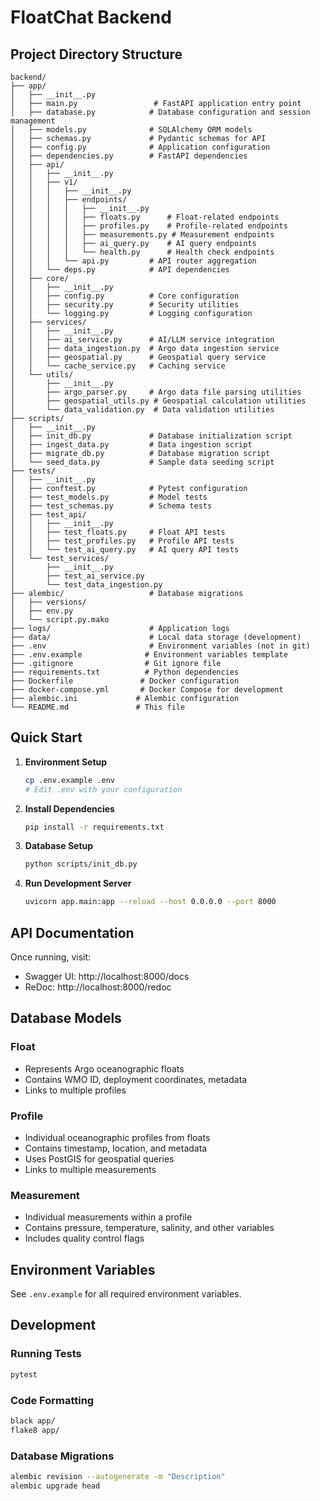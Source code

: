 # FloatChat Backend

## Project Directory Structure

```
backend/
├── app/
│   ├── __init__.py
│   ├── main.py                 # FastAPI application entry point
│   ├── database.py            # Database configuration and session management
│   ├── models.py              # SQLAlchemy ORM models
│   ├── schemas.py             # Pydantic schemas for API
│   ├── config.py              # Application configuration
│   ├── dependencies.py        # FastAPI dependencies
│   ├── api/
│   │   ├── __init__.py
│   │   ├── v1/
│   │   │   ├── __init__.py
│   │   │   ├── endpoints/
│   │   │   │   ├── __init__.py
│   │   │   │   ├── floats.py      # Float-related endpoints
│   │   │   │   ├── profiles.py    # Profile-related endpoints
│   │   │   │   ├── measurements.py # Measurement endpoints
│   │   │   │   ├── ai_query.py    # AI query endpoints
│   │   │   │   └── health.py      # Health check endpoints
│   │   │   └── api.py         # API router aggregation
│   │   └── deps.py            # API dependencies
│   ├── core/
│   │   ├── __init__.py
│   │   ├── config.py          # Core configuration
│   │   ├── security.py        # Security utilities
│   │   └── logging.py         # Logging configuration
│   ├── services/
│   │   ├── __init__.py
│   │   ├── ai_service.py      # AI/LLM service integration
│   │   ├── data_ingestion.py  # Argo data ingestion service
│   │   ├── geospatial.py      # Geospatial query service
│   │   └── cache_service.py   # Caching service
│   └── utils/
│       ├── __init__.py
│       ├── argo_parser.py     # Argo data file parsing utilities
│       ├── geospatial_utils.py # Geospatial calculation utilities
│       └── data_validation.py  # Data validation utilities
├── scripts/
│   ├── __init__.py
│   ├── init_db.py             # Database initialization script
│   ├── ingest_data.py         # Data ingestion script
│   ├── migrate_db.py          # Database migration script
│   └── seed_data.py           # Sample data seeding script
├── tests/
│   ├── __init__.py
│   ├── conftest.py            # Pytest configuration
│   ├── test_models.py         # Model tests
│   ├── test_schemas.py        # Schema tests
│   ├── test_api/
│   │   ├── __init__.py
│   │   ├── test_floats.py     # Float API tests
│   │   ├── test_profiles.py   # Profile API tests
│   │   └── test_ai_query.py   # AI query API tests
│   └── test_services/
│       ├── __init__.py
│       ├── test_ai_service.py
│       └── test_data_ingestion.py
├── alembic/                   # Database migrations
│   ├── versions/
│   ├── env.py
│   └── script.py.mako
├── logs/                      # Application logs
├── data/                      # Local data storage (development)
├── .env                       # Environment variables (not in git)
├── .env.example              # Environment variables template
├── .gitignore                # Git ignore file
├── requirements.txt          # Python dependencies
├── Dockerfile               # Docker configuration
├── docker-compose.yml       # Docker Compose for development
├── alembic.ini             # Alembic configuration
└── README.md               # This file
```

## Quick Start

1. **Environment Setup**
   ```bash
   cp .env.example .env
   # Edit .env with your configuration
   ```

2. **Install Dependencies**
   ```bash
   pip install -r requirements.txt
   ```

3. **Database Setup**
   ```bash
   python scripts/init_db.py
   ```

4. **Run Development Server**
   ```bash
   uvicorn app.main:app --reload --host 0.0.0.0 --port 8000
   ```

## API Documentation

Once running, visit:
- Swagger UI: http://localhost:8000/docs
- ReDoc: http://localhost:8000/redoc

## Database Models

### Float
- Represents Argo oceanographic floats
- Contains WMO ID, deployment coordinates, metadata
- Links to multiple profiles

### Profile
- Individual oceanographic profiles from floats
- Contains timestamp, location, and metadata
- Uses PostGIS for geospatial queries
- Links to multiple measurements

### Measurement
- Individual measurements within a profile
- Contains pressure, temperature, salinity, and other variables
- Includes quality control flags

## Environment Variables

See `.env.example` for all required environment variables.

## Development

### Running Tests
```bash
pytest
```

### Code Formatting
```bash
black app/
flake8 app/
```

### Database Migrations
```bash
alembic revision --autogenerate -m "Description"
alembic upgrade head
```
